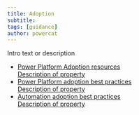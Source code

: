 ```yaml
---
title: Adoption
subtitle: 
tags: [guidance]
author: powercat
---
```

Intro text or description

<div>
    <ul class="uk-nav uk-nav-secondary">
        <li class="uk-active"><a href="https://adoption.microsoft.com/powerplatform/"><div>Power Platform Adoption resources <div class="uk-nav-subtitle">Description of property</div></div></a></li>
        <li class="uk-active"><a href="https://learn.microsoft.com/power-platform/guidance/adoption/methodology"><div>Power Platform adoption best practices<div class="uk-nav-subtitle">Description of property</div></div></a></li>
        <li class="uk-active"><a href="https://learn.microsoft.com/power-automate/guidance/automation-coe/overview"><div>Automation adoption best practices<div class="uk-nav-subtitle">Description of property</div></div></a></li>
    </ul>
</div>